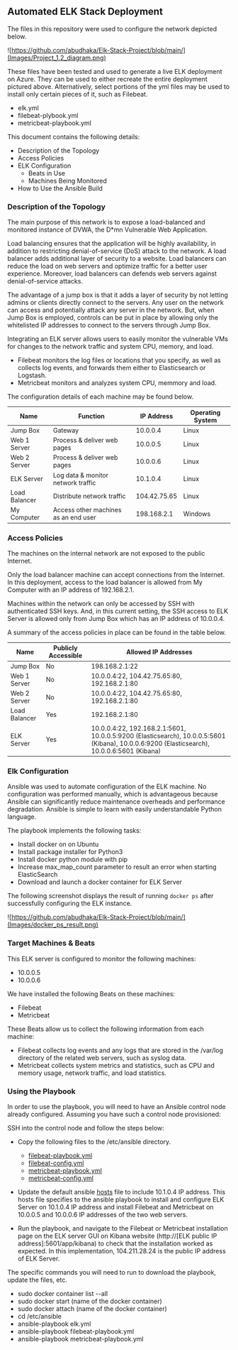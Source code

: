 ## Automated ELK Stack Deployment

The files in this repository were used to configure the network depicted below.

![https://github.com/abudhaka/Elk-Stack-Project/blob/main/](Images/Project_1.2_diagram.png)

These files have been tested and used to generate a live ELK deployment on Azure. They can be used to either recreate the entire deployment pictured above. Alternatively, select portions of the yml files may be used to install only certain pieces of it, such as Filebeat.

- elk.yml
- filebeat-plybook.yml
- metricbeat-playbook.yml

This document contains the following details:
- Description of the Topology
- Access Policies
- ELK Configuration
  - Beats in Use
  - Machines Being Monitored
- How to Use the Ansible Build


### Description of the Topology

The main purpose of this network is to expose a load-balanced and monitored instance of DVWA, the D*mn Vulnerable Web Application.

Load balancing ensures that the application will be highly availability, in addition to restricting denial-of-service (DoS) attack to the network.  A load balancer adds additional layer of security to a website. Load balancers can reduce the load on web servers and optimize traffic for a better user experience.  Moreover, load balancers can defends web servers against denial-of-service attacks.  

The advantage of a jump box is that it adds a layer of security by not letting admins or clients directly connect to the servers.  Any user on the network can access and potentially attack any server in the network.  But, when Jump Box is employed, controls can be put in place by allowing only the whitelisted IP addresses to connect to the servers through Jump Box.

Integrating an ELK server allows users to easily monitor the vulnerable VMs for changes to the network traffic and system CPU, memory, and load.
- Filebeat monitors the log files or locations that you specify, as well as collects log events, and forwards them either to Elasticsearch or Logstash.
- Metricbeat monitors and analyzes system CPU, memmory and load.

The configuration details of each machine may be found below.

| Name          | Function   			       | IP Address          | Operating System |
|---------------|--------------------------------------|---------------------|------------------|
| Jump Box      | Gateway                              | 10.0.0.4            | Linux            |
| Web 1 Server  | Process & deliver web pages          | 10.0.0.5            | Linux            |
| Web 2 Server  | Process & deliver web pages          | 10.0.0.6            | Linux            |
| ELK Server    | Log data & monitor network traffic   | 10.1.0.4            | Linux            |
| Load Balancer | Distribute network traffic           | 104.42.75.65        | Linux            |
| My Computer   | Access other machines as an end user | 198.168.2.1         | Windows          |

### Access Policies

The machines on the internal network are not exposed to the public Internet. 

Only the load balancer machine can accept connections from the Internet. In this deployment, access to the load balancer is allowed from My Computer with an IP address of 192.168.2.1.

Machines within the network can only be accessed by SSH with authenticated SSH keys.  And, in this current setting, the SSH access to ELK Server is allowed only from Jump Box which has an IP address of 10.0.0.4.

A summary of the access policies in place can be found in the table below.

| Name         | Publicly Accessible| Allowed IP Addresses|  
|--------------|--------------------|---------------------|
| Jump Box     | No                 | 198.168.2.1:22|
| Web 1 Server | No                 | 10.0.0.4:22, 104.42.75.65:80, 192.168.2.1:80|    	
| Web 2 Server | No                 | 10.0.0.4:22, 104.42.75.65:80, 192.168.2.1:80|   	
| Load Balancer| Yes		    | 192.168.2.1:80|
| ELK Server   | Yes                | 10.0.0.4:22, 192.168.2.1:5601, 10.0.0.5:9200 (Elasticsearch), 10.0.0.5:5601 (Kibana), 10.0.0.6:9200 (Elasticsearch), 10.0.0.6:5601 (Kibana)|

### Elk Configuration

Ansible was used to automate configuration of the ELK machine. No configuration was performed manually, which is advantageous because Ansible can significantly reduce maintenance overheads and performance degradation. Ansible is simple to learn with easily understandable Python language.

The playbook implements the following tasks:
- Install docker on on Ubuntu
- Install package installer for Python3
- Install docker python module with pip
- Increase max_map_count parameter to result an error when starting ElasticSearch
- Download and launch a docker container for ELK Server

The following screenshot displays the result of running `docker ps` after successfully configuring the ELK instance.

![https://github.com/abudhaka/Elk-Stack-Project/blob/main/](Images/docker_ps_result.png)

### Target Machines & Beats
This ELK server is configured to monitor the following machines:
- 10.0.0.5
- 10.0.0.6

We have installed the following Beats on these machines:
- Filebeat
- Metricbeat

These Beats allow us to collect the following information from each machine:
- Filebeat collects log events and any logs that are stored in the /var/log directory of the related web servers, such as syslog data.  
- Metricbeat collects system metrics and statistics, such as CPU and memory usage, network traffic, and load statistics.


### Using the Playbook
In order to use the playbook, you will need to have an Ansible control node already configured. Assuming you have such a control node provisioned: 

SSH into the control node and follow the steps below:
- Copy the following files to the /etc/ansible directory.
  - [filebeat-playbook.yml](https://github.com/abudhaka/Elk-Stack-Project/blob/main/Ansible/filebeat-playbook.yml)
  - [filebeat-config.yml](https://github.com/abudhaka/Elk-Stack-Project/blob/main/Ansible/filebeat-config.yml)
  - [metricbeat-playbook.yml](https://github.com/abudhaka/Elk-Stack-Project/blob/main/Ansible/metricbeat-playbook.yml)
  - [metricbeat-config.yml](https://github.com/abudhaka/Elk-Stack-Project/blob/main/Ansible/metricbeat-config.yml)

- Update the default ansible [hosts](https://github.com/abudhaka/Elk-Stack-Project/blob/main/Ansible/hosts.yml) file to include 10.1.0.4 IP address. This hosts file specifies to the ansible playbook to install and configure ELK Server on 10.1.0.4 IP address and install Filebeat and Metricbeat on 10.0.0.5 and 10.0.0.6 IP addresses of the two web servers.

- Run the playbook, and navigate to the Filebeat or Metricbeat installation page on the ELK server GUI on Kibana website (http://[ELK public IP address]:5601/app/kibana) to check that the installation worked as expected.  In this implementation, 104.211.28.24 is the public IP address of ELK Server.

The specific commands you will need to run to download the playbook, update the files, etc.
- sudo docker container list --all
- sudo docker start (name of the docker container)
- sudo docker attach (name of the docker container)
- cd /etc/ansible
- ansible-playbook elk.yml
- ansible-playbook filebeat-playbook.yml
- ansible-playbook metricbeat-playbook.yml
